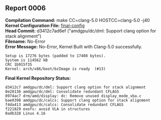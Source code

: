 ## Report 0006 #  
**Compilation Command:** make CC=clang-5.0 HOSTCC=clang-5.0 -j40  
**Kernel Configuration File:** [final-config](../config-files/final-config)  
**Head Commit:** d3412c7ad6ef ("amdgpu/dc/dml: Support clang option for stack alignment")  
**Filename:** No-Error  
**Error Message:** No-Error, Kernel Built with Clang-5.0 successfully.  
```
Setup is 17276 bytes (padded to 17408 bytes).
System is 114562 kB
CRC 1b915f35
Kernel: arch/x86/boot/bzImage is ready  (#13)
```  
**Final Kernel Repository Status:**  
```
d3412c7 amdgpu/dc/dml: Support clang option for stack alignment
8e28136 amdgpu/dc/dml: Consolidate redundant CFLAGS
0974ac7 drm/amd/display: dc: Remove unused display_mode_vba.c
bae0398 amdgpu/dc/calcs: Support clang option for stack alignment
f4da413 amdgpu/dc/calcs: Consolidate redundant CFLAGS
f221829 exofs: avoid VLA in structures
0adb328 Linux 4.16
```


